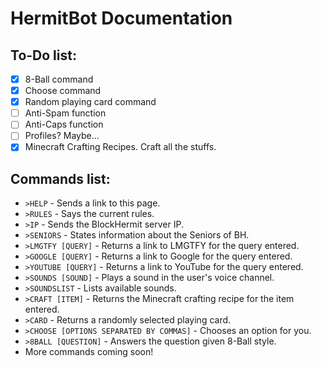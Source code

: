 # HermitBot Documentation
## To-Do list:
- [x] 8-Ball command
- [x] Choose command
- [x] Random playing card command
- [ ] Anti-Spam function
- [ ] Anti-Caps function
- [ ] Profiles? Maybe...
- [x] Minecraft Crafting Recipes. Craft all the stuffs.

## Commands list:
- `>HELP` - Sends a link to this page.
- `>RULES` - Says the current rules.
- `>IP` - Sends the BlockHermit server IP.
- `>SENIORS` - States information about the Seniors of BH.
- `>LMGTFY [QUERY]` - Returns a link to LMGTFY for the query entered.
- `>GOOGLE [QUERY]` - Returns a link to Google for the query entered.
- `>YOUTUBE [QUERY]` - Returns a link to YouTube for the query entered.
- `>SOUNDS [SOUND]` - Plays a sound in the user's voice channel.
- `>SOUNDSLIST` - Lists available sounds.
- `>CRAFT [ITEM]` - Returns the Minecraft crafting recipe for the item entered.
- `>CARD` - Returns a randomly selected playing card.
- `>CHOOSE [OPTIONS SEPARATED BY COMMAS]` - Chooses an option for you.
- `>8BALL [QUESTION]` - Answers the question given 8-Ball style.
- More commands coming soon!
